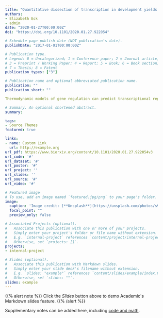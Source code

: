 ```yaml
---
title: "Quantitative dissection of transcription in development yields evidence for transcription factor-driven chromatin accessibility"
authors:
- Elizabeth Eck
- admin
date: "2020-01-27T00:00:00Z"
doi: "https://doi.org/10.1101/2020.01.27.922054"

# Schedule page publish date (NOT publication's date).
publishDate: "2017-01-01T00:00:00Z"

# Publication type.
# Legend: 0 = Uncategorized; 1 = Conference paper; 2 = Journal article;
# 3 = Preprint / Working Paper; 4 = Report; 5 = Book; 6 = Book section;
# 7 = Thesis; 8 = Patent
publication_types: ["3"]

# Publication name and optional abbreviated publication name.
publication: ""
publication_short: ""

Thermodynamic models of gene regulation can predict transcriptional regulation in bacteria, but in eukaryotes chromatin accessibility and energy expenditure may call for a different framework. Here we systematically tested the predictive power of models of DNA accessibility based on the Monod-Wyman-Changeux (MWC) model of allostery, which posits that chromatin fluctuates between accessible and inaccessible states. We dissected the regulatory dynamics of hunchback by the activator Bicoid and the pioneer-like transcription factor Zelda in living Drosophila embryos and showed that no thermodynamic or non-equilibrium MWC model can recapitulate hunchback transcription. Therefore, we explored a model where DNA accessibility is not the result of thermal fluctuations but is catalyzed by Bicoid and Zelda, possibly through histone acetylation, and found that this model can predict hunchback dynamics. Thus, our theory-experiment dialogue uncovered potential molecular mechanisms of transcriptional regulatory dynamics, a key step toward reaching a predictive understanding of developmental decision-making.

# Summary. An optional shortened abstract.
summary: 

tags:
- Source Themes
featured: true

links:
- name: Custom Link
  url: http://example.org
url_pdf: https://www.biorxiv.org/content/10.1101/2020.01.27.922054v3
url_code: '#'
url_dataset: '#'
url_poster: '#'
url_project: ''
url_slides: ''
url_source: '#'
url_video: '#'

# Featured image
# To use, add an image named `featured.jpg/png` to your page's folder. 
image:
  caption: 'Image credit: [**Unsplash**](https://unsplash.com/photos/s9CC2SKySJM)'
  focal_point: ""
  preview_only: false

# Associated Projects (optional).
#   Associate this publication with one or more of your projects.
#   Simply enter your project's folder or file name without extension.
#   E.g. `internal-project` references `content/project/internal-project/index.md`.
#   Otherwise, set `projects: []`.
projects:
- internal-project

# Slides (optional).
#   Associate this publication with Markdown slides.
#   Simply enter your slide deck's filename without extension.
#   E.g. `slides: "example"` references `content/slides/example/index.md`.
#   Otherwise, set `slides: ""`.
slides: example
---
```


{{% alert note %}}
Click the *Slides* button above to demo Academic's Markdown slides feature.
{{% /alert %}}

Supplementary notes can be added here, including [code and math](https://sourcethemes.com/academic/docs/writing-markdown-latex/).

